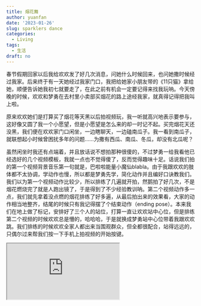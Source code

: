 ```yaml
---
title: 烟花舞
author: yuanfan
date: '2023-01-26'
slug: sparklers dance
categories:
  - Living
tags:
  - 生活
draft: no
---
```


<!--more-->

春节假期回家以后我给欢欢发了好几次消息，问她什么时候回来，也问她撒时候经过我家。后来终于有一天她经过我家门口，我把给她家小朋友带的《11只猫》拿给她，顺便告诉她我初七就要走了，在此之前有机会一定要记得来找我玩呐。今天傍晚的时候，欢欢和梦勇在去村里小卖部买烟花的路上途经我家，就真得记得把我叫上啦。

原来欢欢她们是打算买了烟花等天黑以后拍视频玩，我一听就高兴地表示要参与，这好像又圆了我一个小愿望，但是小愿望是怎么来的却一时记不起。买完烟花天还没黑，我们便在欢欢家门口闲坐，一边瞎聊天，一边磕南瓜子。我一看到南瓜子，就联想起小时候曾困扰多年的问题……为撒有西瓜、南瓜、冬瓜，却没有北瓜呢？

虽然闲坐时我还有点端着，并且放话说不想拍那种很傻的，不过梦勇一给我看他已经选好的几个视频模板，我就一点也不觉得傻了，反而觉得趣味十足。话说我们拍的第一个视频背景音乐第一句就是，巴啦啦能量小魔仙blabla。由于我跟欢欢的肢体都不太协调，学动作也慢，所以都是梦勇先学，简化动作并且编好口诀教我们。我们以为第一个视频动作比较少，所以排练了几遍就开拍，然鹅拍了好几次，不是烟花燃烧完了就是人跑出镜了，于是得到了不少经验教训呐。第二个视频动作多一点，我们就先拿着没点燃的烟花排练了好多遍，从最后拍出来的效果看，大家的动作相当地整齐，结尾的时候只有我记得摆了个结束动作（ending pose）。本来我们在地上做了标记，安排好了三个人的站位，打算一直让欢欢站中心位，但是排练第二个视频的时候欢欢总是懵的，哈哈哈，于是就换成梦勇站中心位带着我跟欢欢跳。我们排练的时候欢欢全家人都出来当围观群众，但全都很配合，站得远远的，只偶尔过来帮我们按一下手机上拍视频的开始按键。

<iframe src="https://yuanfan.rbind.io/images/2023/sparklers-dance.mp4">

拍完走回家的路上，我终于想起来小愿望是怎么来的了，以前有段时间我的运动方式是跟着 UP 主跳一些简单的舞蹈，那时就跟小花说等我练好一个以后要让她帮我拍视频来着。然而我在学习身体的 wave 那里卡关了，后来兴起跳健身操，就渐渐把这件事忘了。
